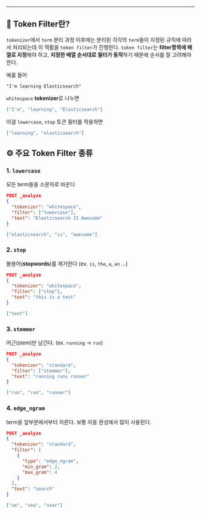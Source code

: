   
---  
## 🧹 Token Filter란?<br>  
`tokenizer`에서 `term` 분리 과정 이후에는 분리된 각각의 `term`들이 지정된 규칙에 따라서 처리되는데 이 역활을 `token filter`가 진행한다. `token filter`는 **filter항목에 배열로 지정**해야 하고, **지정한 배열 순서대로 필터가 동작**하기 때문에 순서를 잘 고려해야 한다.  
  
예를 들어   
```plain text  
"I'm learning Elasticsearch"  
```  
`whitespace` **tokenizer**로 나누면  
```json  
["I'm", "learning", "Elasticsearch"]  
```  
이걸 `lowercase`, `stop` 토큰 필터를 적용하면  
```json  
["learning", "elasticsearch"]  
```  
  
## ⚙️ 주요 Token Filter 종류<br>  
### 1. `lowercase`<br>  
모든 term들을 소문자로 바꾼다  
```json  
POST _analyze
{
  "tokenizer": "whitespace",
  "filter": ["lowercase"],
  "text": "Elasticsearch IS Awesome"
}  
```  
```json  
["elasticsearch", "is", "awesome"]  
```  
  
### 2. `stop`<br>  
불용어(**stopwords**)를 제거한다 (ex. `is`, `the`, `a`, `an` …)  
```json  
POST _analyze
{
  "tokenizer": "whitespace",
  "filter": ["stop"],
  "text": "this is a test"
}  
```  
```json  
["test"]  
```  
  
### 3. `stemmer`<br>  
어근(stem)만 남긴다. (ex. `running` → `run`)  
```json  
POST _analyze
{
  "tokenizer": "standard",
  "filter": ["stemmer"],
  "text": "running runs runner"
}  
```  
```json  
["run", "run", "runner"]  
```  
  
### 4. `edge_ngram`<br>  
term을 앞부분에서부터 자른다. 보통 자동 완성에서 많이 사용된다.  
```json  
POST _analyze
{
  "tokenizer": "standard",
  "filter": [
    {
      "type": "edge_ngram",
      "min_gram": 2,
      "max_gram": 4
    }
  ],
  "text": "search"
}  
```  
```json  
["se", "sea", "sear"]  
```  
